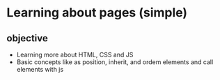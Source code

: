# Learning about pages (simple)

## objective

 - Learning more about HTML, CSS and JS
 - Basic concepts like as position, inherit, and ordem elements and call elements with js
 
